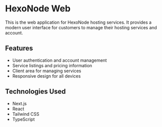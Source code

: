 # HexoNode Web

This is the web application for HexoNode hosting services. It provides a modern user interface for customers to manage their hosting services and account.

## Features

- User authentication and account management
- Service listings and pricing information
- Client area for managing services
- Responsive design for all devices

## Technologies Used

- Next.js
- React
- Tailwind CSS
- TypeScript 